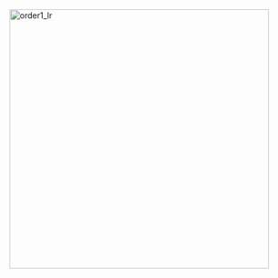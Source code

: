 <img width="455" alt="order1_lr" src="https://user-images.githubusercontent.com/84333538/130120992-23590c23-35fb-4708-a102-eed6ad0aca2f.png">

